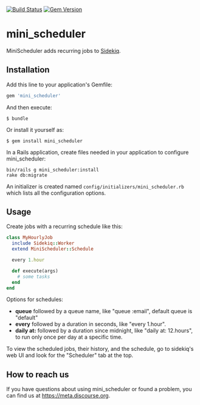 [![Build Status](https://travis-ci.org/discourse/mini_scheduler.svg?branch=master)](https://travis-ci.org/discourse/mini_scheduler)
[![Gem Version](https://badge.fury.io/rb/mini_scheduler.svg)](https://rubygems.org/gems/mini_scheduler)

# mini_scheduler

MiniScheduler adds recurring jobs to [Sidekiq](https://sidekiq.org/).



## Installation

Add this line to your application's Gemfile:

```ruby
gem 'mini_scheduler'
```

And then execute:

    $ bundle

Or install it yourself as:

    $ gem install mini_scheduler

In a Rails application, create files needed in your application to configure mini_scheduler:

    bin/rails g mini_scheduler:install
    rake db:migrate

An initializer is created named `config/initializers/mini_scheduler.rb` which lists all the configuration options.

## Usage

Create jobs with a recurring schedule like this:

```ruby
class MyHourlyJob
  include Sidekiq::Worker
  extend MiniScheduler::Schedule

  every 1.hour

  def execute(args)
    # some tasks
  end
end
```

Options for schedules:

* **queue** followed by a queue name, like "queue :email", default queue is "default"
* **every** followed by a duration in seconds, like "every 1.hour".
* **daily at:** followed by a duration since midnight, like "daily at: 12.hours", to run only once per day at a specific time.

To view the scheduled jobs, their history, and the schedule, go to sidekiq's web UI and look for the "Scheduler" tab at the top.

## How to reach us

If you have questions about using mini_scheduler or found a problem, you can find us at https://meta.discourse.org.
